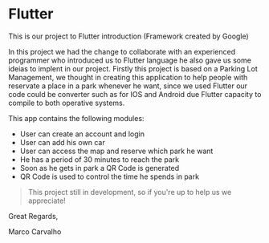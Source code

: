 # Flutter

This is our project to Flutter introduction (Framework created by Google)

In this project we had the change to collaborate with an experienced programmer who introduced us to Flutter language he also gave us some ideias to implent in our project.
Firstly this project is based on a Parking Lot Management, we thought in creating this application to help people with reservate a place in a park whenever he want, since we used Flutter our code could be converter such as for IOS and Android due Flutter capacity to compile to both operative systems.


This app contains the following modules:
- User can create an account and login
- User can add his own car
- User can access the map and reserve which park he want
- He has a period of 30 minutes to reach the park
- Soon as he gets in park a QR Code is generated
- QR Code is used to control the time he spends in park

> This project still in development, so if you're up to help us we appreciate!

Great Regards,

Marco Carvalho
